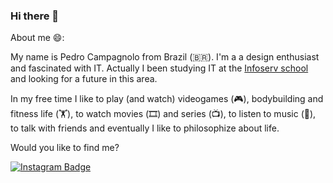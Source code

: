 ### Hi there 👋

About me 😄:

My name is Pedro Campagnolo from Brazil (🇧🇷). I'm a a design enthusiast and fascinated with IT. Actually I been studying IT at the [Infoserv school](http://www.escolainfoserv.com.br) and looking for a future in this area.

In my free time I like to play (and watch) videogames (🎮), bodybuilding and fitness life (🏋️), to watch movies (🎞️) and series (📺), to listen to music (🎵),  to talk with friends and eventually I like to philosophize about life.


Would you like to find me?


[![Instagram Badge](https://img.shields.io/badge/Instagram-E4405F?style=for-the-badge&logo=instagram&logoColor=white&link=https://instagram.com/pedrocampagnolo)](https://instagram.com/pedrocampagnolo)


<!--
**pedrocmpg/pedrocmpg** is a ✨ _special_ ✨ repository because its `README.md` (this file) appears on your GitHub profile.

Here are some ideas to get you started:

- 🔭 I’m currently working on ...
- 🌱 I’m currently learning ...
- 👯 I’m looking to collaborate on ...
- 🤔 I’m looking for help with ...
- 💬 Ask me about ...
- 📫 How to reach me: ...
- 😄 Pronouns: ...
- ⚡ Fun fact: ...
-->
